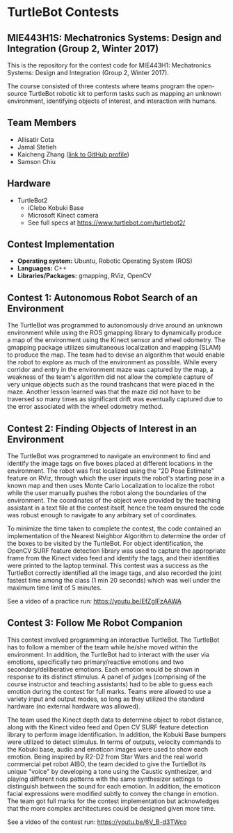 # TurtleBot Contests
## MIE443H1S: Mechatronics Systems: Design and Integration (Group 2, Winter 2017)

This is the repository for the contest code for MIE443H1: Mechatronics Systems: Design and Integration (Group 2, Winter 2017).

The course consisted of three contests where teams program the open-source TurtleBot robotic kit to perform tasks such as mapping an unknown environment, identifying objects of interest, and interaction with humans.

## Team Members

- Allisatir Cota
- Jamal Stetieh
- Kaicheng Zhang ([link to GitHub profile](https://github.com/KC-Zhang))
- Samson Chiu

## Hardware

- TurtleBot2
  - iClebo Kobuki Base
  - Microsoft Kinect camera
  - See full specs at https://www.turtlebot.com/turtlebot2/

## Contest Implementation

- **Operating system:** Ubuntu, Robotic Operating System (ROS)
- **Languages:** C++
- **Libraries/Packages:** gmapping, RViz, OpenCV

## Contest 1: Autonomous Robot Search of an Environment

The TurtleBot was programmed to autonomously drive around an unknown environment while using the ROS gmapping library to dynamically produce a map of the environment using the Kinect sensor and wheel odometry. The gmapping package utilizes simultaneous localization and mapping (SLAM) to produce the map. The team had to devise an algorithm that would enable the robot to explore as much of the environment as possible. While every corridor and entry in the environment maze was captured by the map, a weakness of the team's algorithm did not allow the complete capture of very unique objects such as the round trashcans that were placed in the maze. Another lesson learned was that the maze did not have to be traversed so many times as significant drift was eventually captured due to the error associated with the wheel odometry method.

## Contest 2: Finding Objects of Interest in an Environment

The TurtleBot was programmed to navigate an environment to find and identify the image tags on five boxes placed at different locations in the environment. The robot was first localized using the "2D Pose Estimate" feature on RViz, through which the user inputs the robot's starting pose in a known map and then uses Monte Carlo Localization to localize the robot while the user manually pushes the robot along the boundaries of the environment. The coordinates of the object were provided by the teaching assistant in a text file at the contest itself, hence the team ensured the code was robust enough to navigate to any arbitrary set of coordinates.

To minimize the time taken to complete the contest, the code contained an implementation of the Nearest Neighbor Algorithm to determine the order of the boxes to be visited by the TurtleBot. For object identification, the OpenCV SURF feature detection library was used to capture the appropriate frame from the Kinect video feed and identify the tags, and their identities were printed to the laptop terminal. This contest was a success as the TurtleBot correctly identified all the image tags, and also recorded the joint fastest time among the class (1 min 20 seconds) which was well under the maximum time limit of 5 minutes.

See a video of a practice run: https://youtu.be/EfZgIFzAAWA

## Contest 3: Follow Me Robot Companion

This contest involved programming an interactive TurtleBot. The TurtleBot has to follow a member of the team while he/she moved within the environment. In addition, the TurtleBot had to interact with the user via emotions, specifically two primary/reactive emotions and two secondary/deliberative emotions. Each emotion would be shown in response to its distinct stimulus. A panel of judges (comprising of the course instructor and teaching assistants) had to be able to guess each emotion during the contest for full marks. Teams were allowed to use a variety input and output modes, so long as they utilized the standard hardware (no external hardware was allowed).
 
The team used the Kinect depth data to determine object to robot distance, along with the Kinect video feed and Open CV SURF feature detection library to perform image identification. In addition, the Kobuki Base bumpers were utilized to detect stimulus. In terms of outputs, velocity commands to the Kobuki base, audio and emoticon images were used to show each emotion. Being inspired by R2-D2 from Star Wars and the real world commercial pet robot AIBO, the team decided to give the TurtleBot its unique "voice" by developing a tone using the Caustic synthesizer, and playing different note patterns with the same synthesizer settings to distinguish between the sound for each emotion. In addition, the emoticon facial expressions were modified subtly to convey the change in emotion. The team got full marks for the contest implementation but acknowledges that the more complex architectures could be designed given more time.

See a video of the contest run: https://youtu.be/6V_B-d3TWco
